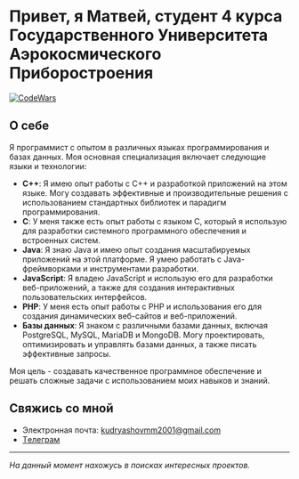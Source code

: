 
<!-- Заголовок -->
# Привет, я Матвей, студент 4 курса Государственного Университета Аэрокосмического Приборостроения 

<!-- Значок CodeWars -->
[![CodeWars](https://www.codewars.com/users/matveynis/badges/large)](https://www.codewars.com/users/matveynis)


<!-- Описание -->
## О себе

 Я программист с опытом в различных языках программирования и базах данных. Моя основная специализация включает следующие языки и технологии:

- **C++**: Я имею опыт работы с C++ и разработкой приложений на этом языке. Могу создавать эффективные и производительные решения с использованием стандартных библиотек и парадигм программирования.
- **C**: У меня также есть опыт работы с языком C, который я использую для разработки системного программного обеспечения и встроенных систем.
- **Java**: Я знаю Java и имею опыт создания масштабируемых приложений на этой платформе. Я умею работать с Java-фреймворками и инструментами разработки.
- **JavaScript**: Я владею JavaScript и использую его для разработки веб-приложений, а также для создания интерактивных пользовательских интерфейсов.
- **PHP**: У меня есть опыт работы с PHP и использования его для создания динамических веб-сайтов и веб-приложений.
- **Базы данных**: Я знаком с различными базами данных, включая PostgreSQL, MySQL, MariaDB и MongoDB. Могу проектировать, оптимизировать и управлять базами данных, а также писать эффективные запросы.

Моя цель - создавать качественное программное обеспечение и решать сложные задачи с использованием моих навыков и знаний.

<!-- Контакты -->
## Свяжись со мной

- Электронная почта: kudryashovmm2001@gmail.com
- [Tелеграм](https://t.me/matveynis)

<!-- Футер -->
***

_На данный момент нахожусь в поисках интересных проектов._
